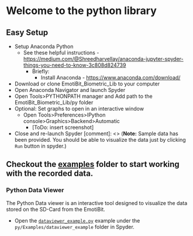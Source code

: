 # Welcome to the python library

## Easy Setup
* Setup Anaconda Python
  * See these helpful instructions - https://medium.com/@Shreedharvellay/anaconda-jupyter-spyder-things-you-need-to-know-3c808d824739
    * Briefly:
      * Install Anaconda - https://www.anaconda.com/download/
* Download or clone EmotiBit_Biometric_Lib to your computer
* Open Anaconda Navigator and launch Spyder
* Open Tools>PYTHONPATH manager and Add path to the EmotiBit_Biometric_Lib/py folder
* Optional: Set graphs to open in an interactive window
  * Open Tools>Preferences>IPython console>Graphics>Backend>Automatic
    * [ToDo: insert screenshot]
* Close and re-launch Spyder
[comment]: <> (**Note:** Sample data has been provided. You should be able to visualize the data just by clicking `Run` button in spyder.)

## Checkout the [examples](./examples) folder to start working with the recorded data.

### Python Data Viewer
The Python Data viewer is an interactive tool designed to visualize the data stored on the SD-Card from the EmotiBit.
 - Open the [`dataviewer_example.py`](./examples/dataviewer_example) example under the `py/Examples/dataviewer_example` folder in Spyder.

